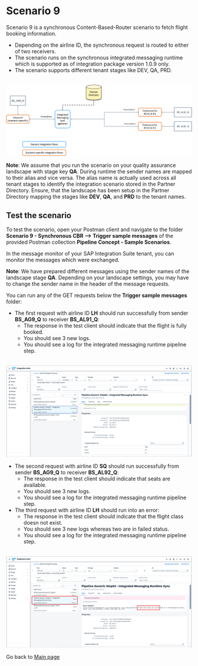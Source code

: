 # Scenario 9

Scenario 9 is a synchronous Content-Based-Router scenario to fetch flight booking information.
- Depending on the airline ID, the synchronous request is routed to either of two receivers.
- The scenario runs on the synchronous integrated messaging runtime which is supported as of integration package version 1.0.9 only.
- The scenario supports different tenant stages like DEV, QA, PRD.

<br>![](/images/Scenario_9.png)

**Note**: We assume that you run the scenario on your quality assurance landscape with stage key **QA**. During runtime the sender names are mapped to their alias and vice versa.
The alias name is actually used across all tenant stages to identify the integration scenario stored in the Partner Directory.
Ensure, that the landscape has been setup in the Partner Directory mapping the stages like **DEV**, **QA**, and **PRD** to the tenant names.

## Test the scenario
To test the scenario, open your Postman client and navigate to the folder **Scenario 9 - Synchronous CBR --> Trigger sample messages** of the provided Postman collection **Pipeline Concept - Sample Scenarios**.

In the message monitor of your SAP Integration Suite tenant, you can monitor the messages which were exchanged.

**Note**: We have prepared different messages using the sender names of the landscape stage **QA**. Depending on your landscape settings, you may have to change the sender name in the header of the message requests.

You can run any of the GET requests below the **Trigger sample messages** folder:
- The first request with airline ID **LH** should run successfully from sender **BS_AG9_Q** to receiver **BS_AL91_Q**:
  - The response in the test client should indicate that the flight is fully booked.
  - You should see 3 new logs.
  - You should see a log for the integrated messaging runtime pipeline step.

<br>![](/images/21_01_Scenario9_MPL.png)

- The second request with airline ID **SQ** should run successfully from sender **BS_AG9_Q** to receiver **BS_AL92_Q**:
  - The response in the test client should indicate that seats are available.
  - You should see 3 new logs.
  - You should see a log for the integrated messaging runtime pipeline step.
- The third request with airline ID **LH** should run into an error:
  - The response in the test client should indicate that the flight class doesn not exist.
  - You should see 3 new logs whereas two are in failed status.
  - You should see a log for the integrated messaging runtime pipeline step.

<br>![](/images/21_02_Scenario9_MPL.png)

Go back to [Main page](../../README.md)
